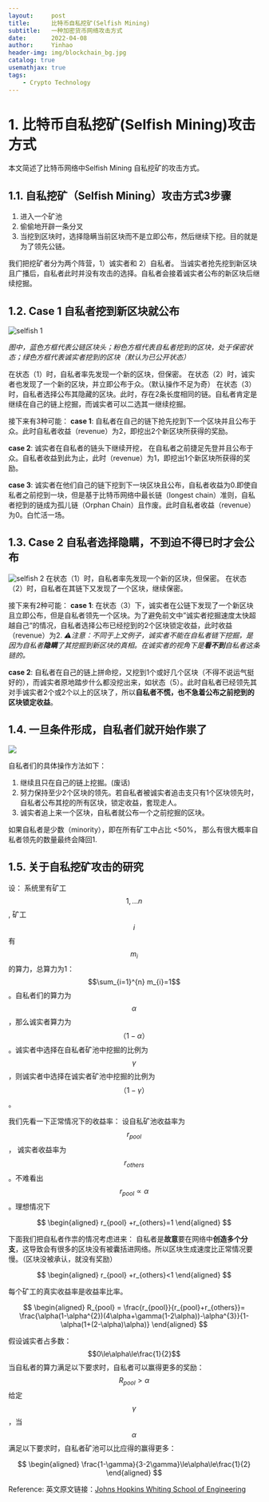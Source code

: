 ```yaml
---
layout:     post
title:      比特币自私挖矿(Selfish Mining)
subtitle:   一种加密货币网络攻击方式
date:       2022-04-08
author:     Yinhao
header-img: img/blockchain_bg.jpg
catalog: true
usemathjax: true
tags:
    - Crypto Technology
---
```


# 1. 比特币自私挖矿(Selfish Mining)攻击方式
本文简述了比特币网络中Selfish Mining 自私挖矿的攻击方式。

## 1.1. 自私挖矿（Selfish Mining）攻击方式3步骤
1. 进入一个矿池
2. 偷偷地开辟一条分叉
3. 当挖到区块时，选择隐瞒当前区块而不是立即公布，然后继续下挖。目的就是为了领先公链。


我们把挖矿者分为两个阵营，1）诚实者和 2）自私者。
当诚实者抢先挖到新区块且广播后，自私者此时并没有攻击的选择。自私者会接着诚实者公布的新区块后继续挖掘。

## 1.2. Case 1 自私者挖到新区块就公布
![selfish 1](https://github.com/YinhaoDeng/yinhao.github.io/blob/master/img/Selfish_case1.png?raw=true)

*图中，蓝色方框代表公链区块头；粉色方框代表自私者挖到的区块，处于保密状态；绿色方框代表诚实者挖到的区块（默认为已公开状态）*

在状态（1）时，自私者率先发现一个新的区块，但保密。
在状态（2）时，诚实者也发现了一个新的区块，并立即公布于众。（默认操作不足为奇）
在状态（3）时，自私者选择公布其隐藏的区块。此时，存在2条长度相同的链。自私者肯定是继续在自己的链上挖掘，而诚实者可以二选其一继续挖掘。

接下来有3种可能：
**case 1**: 自私者在自己的链下抢先挖到下一个区块并且公布于众。此时自私者收益（revenue）为2，即挖出2个新区块所获得的奖励。

**case 2**: 诚实者在自私者的链头下继续开挖， 在自私者之前捷足先登并且公布于众。自私者收益到此为止，此时（revenue）为1，即挖出1个新区块所获得的奖励。

**case 3**: 诚实者在他们自己的链下挖到下一块区块且公布，自私者收益为0.即使自私者之前挖到一块，但是基于比特币网络中最长链（longest chain）准则，自私者挖到的链成为孤儿链（Orphan Chain）且作废。此时自私者收益（revenue）为0。白忙活一场。


## 1.3. Case 2 自私者选择隐瞒，不到迫不得已时才会公布
![selfish 2](https://github.com/YinhaoDeng/yinhao.github.io/blob/master/img/Selfish_case2.png?raw=true)
在状态（1）时，自私者率先发现一个新的区块，但保密。
在状态（2）时，自私者在其链下又发现了一个区块，继续保密。

接下来有2种可能：
**case 1**: 在状态（3）下，诚实者在公链下发现了一个新区块且立即公布，但是自私者领先一个区块。为了避免前文中”诚实者挖掘速度太快超越自己“的情况，自私者选择公布已经挖到的2个区块锁定收益，此时收益（revenue）为2.
*⚠️注意：不同于上文例子，诚实者不能在自私者链下挖掘，是因为自私者**隐瞒**了其挖掘到新区块的真相。在诚实者的视角下是**看不到**自私者这条链的。*

**case 2**: 自私者在自己的链上拼命挖，又挖到1个或好几个区块（不得不说运气挺好的），而诚实者原地踏步什么都没挖出来，如状态（5）。此时自私者已经领先其对手诚实者2个或2个以上的区块了，所以**自私者不慌，也不急着公布之前挖到的区块锁定收益**。


## 1.4. 一旦条件形成，自私者们就开始作祟了
![](https://github.com/YinhaoDeng/yinhao.github.io/blob/master/img/Selfish_attack.png?raw=true)

自私者们的具体操作方法如下：
1. 继续且只在自己的链上挖掘。(废话)
2. 努力保持至少2个区块的领先。若自私者被诚实者追击支只有1个区块领先时，自私者公布其挖的所有区块，锁定收益，套现走人。
3. 诚实者追上来一个区块，自私者就公布一个之前挖掘的区块。

如果自私者是少数（minority），即在所有矿工中占比 <50%， 那么有很大概率自私者领先的数量最终会降回1.


## 1.5. 关于自私挖矿攻击的研究
设：
系统里有矿工 $$1,...n$$, 矿工 $$i$$ 有$$m_{i}$$的算力，总算力为1：$$\sum_{i=1}^{n} m_{i}=1$$。自私者们的算力为$$\alpha$$，那么诚实者算力为$$（1-\alpha）$$。诚实者中选择在自私者矿池中挖掘的比例为$$\gamma$$，则诚实者中选择在诚实者矿池中挖掘的比例为$$（1-\gamma）$$。

我们先看一下正常情况下的收益率：
设自私矿池收益率为$$r_{pool}$$， 诚实者收益率为$$r_{others}$$。不难看出 $$r_{pool} \propto \alpha$$。理想情况下

$$
\begin{aligned}
  r_{pool} +r_{others}=1
\end{aligned}
$$

下面我们把自私者作祟的情况考虑进来：
自私者是**故意**要在网络中**创造多个分支**，这导致会有很多的区块没有被囊括进网络。所以区块生成速度比正常情况要慢。（区块没被承认，就没有奖励）

$$
\begin{aligned}
  r_{pool} +r_{others}<1
\end{aligned}
$$

每个矿工的真实收益率是收益率比率。

$$
\begin{aligned}
  R_{pool} = \frac{r_{pool}}{r_{pool}+r_{others}}= \frac{\alpha(1-\alpha^{2})(4\alpha+\gamma(1-2\alpha))-\alpha^{3}}{1-\alpha(1+(2-\alpha)\alpha)}
\end{aligned}
$$


假设诚实者占多数： 
$$0\le\alpha\le\frac{1}{2}$$
当自私者的算力满足以下要求时，自私者可以赢得更多的奖励： 
$$R_{pool}>\alpha$$
给定$$\gamma$$，当$$\alpha$$满足以下要求时，自私者矿池可以比应得的赢得更多：  

$$
\begin{aligned}
  \frac{1-\gamma}{3-2\gamma}\le\alpha\le\frac{1}{2}
\end{aligned}
$$


Reference:
英文原文链接：[Johns Hopkins Whiting School of Engineering](https://www.cs.jhu.edu/~abhishek/classes/CS601-641-441-Spring2018/Lecture8.pdf)
